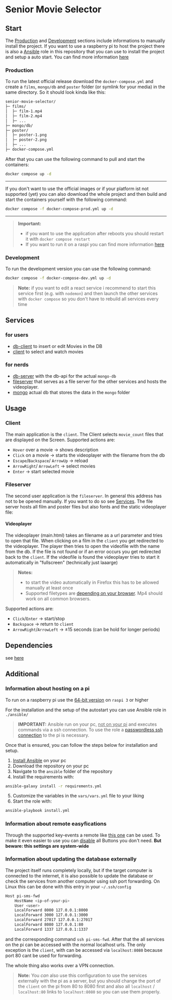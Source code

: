 # Senior Movie Selector

## Start

The [Production](#production) and [Development](#development) sections include informations to manually install the project. If you want to use a raspberry pi to host the project there is also a [Ansible](https://docs.ansible.com/ansible/latest/installation_guide/intro_installation.html) role in this repository that you can use to install the project and setup a auto start. You can find more information [here](#information-about-hosting-on-a-pi)

### Production

To run the latest official release download the `docker-compose.yml` and create a `films`, `mongo/db` and `poster` folder (or symlink for your media) in the same directory. So it should look kinda like this:

```txt
senior-movie-selector/
├─ films/
│  ├─ film-1.mp4
│  ├─ film-2.mp4
│  ├─ ...
├─ mongo/db/
├─ poster/
│  ├─ poster-1.png
│  ├─ poster-2.png
│  ├─ ...
├─ docker-compose.yml
```

After that you can use the following command to pull and start the containers:

```sh
docker compose up -d
```

---

If you don't want to use the official images or if your platform ist not supported (yet) you can also download the whole project and then build and start the containers yourself with the following command:

```sh
docker compose -f docker-compose-prod.yml up -d
```
---

> **Important:**
>
> - if you want to use the application after reboots you should restart it with `docker compose restart`
> - If you want to run it on a raspi you can find more information [here](#information-about-hosting-on-a-pi)

### Development

To run the development version you can use the following command:

```sh
docker compose -f docker-compose-dev.yml up -d
```

> **Note:** if you want to edit a react service i recommend to start this service first (e.g. with `nodemon`) and then launch the other services with `docker compose` so you don't have to rebuild all services every time

## Services

### for users

- [db-client](http://localhost:8000) to insert or edit Movies in the DB
- [client](http://localhost) to select and watch movies

### for nerds

- [db-server](http://localhost:3000) with the db-api for the actual `mongo-db`
- [fileserver](http://localhost:1337) that serves as a file server for the other services and hosts the videoplayer.
- [mongo](http://localhost:27017) actual db that stores the data in the `mongo` folder

## Usage

### Client

The main application is the `client`.
The Client selects `movie_count` files that are displayed on the Screen.
Supported actions are:

- `Hover` over a movie -> shows description
- `Click` on a movie -> starts the videoplayer with the filename from the db
- `Escape`/`Backspace`/ `ArrowUp` -> reload
- `ArrowRight`/ `ArrowLeft` -> select movies
- `Enter` -> start selected movie

### Fileserver

The second user application is the `fileserver`.
In general this address has not to be opened manually. If you want to do so see [Services](#services).
The file server hosts all film and poster files but also fonts and the static videoplayer file:

#### Videoplayer

The videoplayer (main.html) takes an filename as a url parameter and tries to open that file.
When clicking on a film in the `client` you get redirected to the videoplayer. The player then tries to open the videofile with the name from the db.
If the file is not found or if an error occurs you get redirected back to the `client`.
If the videofile is found the videoplayer tries to start it automatically in \"fullscreen\" (technically just laaarge)

> **Notes:**
>
> - to start the video automatically in Firefox this has to be allowed manually at least once
> - Supported filetypes are [depending on your browser](https://videojs.com/guides/faqs/#q-what-media-formats-does-videojs-support). Mp4 should work on all common browsers.

Supported actions are:

- `Click`/`Enter` -> start/stop
- `Backspace` -> return to `client`
- `ArrowRight`/`ArrowLeft` -> ±15 seconds (can be hold for longer periods)

## Dependencies

see [here](DEPENDENCIES.md)

## Additional

### Information about hosting on a pi

To run on a raspberry pi use the [64-bit version](https://www.raspberrypi.com/software/operating-systems/#raspberry-pi-os-64-bit) on `raspi 3` or higher

For the installation and the setup of the autostart you can use Ansible role in `./ansible/`

> **IMPORTANT:** Ansible run on your pc, <u>not on your pi</u> and executes commands via a ssh connection. To use the role a [passwordless ssh connection](https://www.ssh.com/academy/ssh/copy-id) to the pi is necessary.

Once that is ensured, you can follow the steps below for installation and setup.

1. [Install Ansible](https://docs.ansible.com/ansible/latest/installation_guide/intro_installation.html) on your pc
2. Download the repository on your pc
3. Navigate to the `ansible` folder of the repository
4. Install the requirements with:

```sh
ansible-galaxy install -r requirements.yml
```

5. Customize the variables in the `vars/vars.yml` file to your liking
6. Start the role with:

```sh
ansible-playbook install.yml
```

### Information about remote easyfications

 Through the supported key-events a remote like [this one](https://www.amazon.de/Andoer%C2%AE-Magische-Drahtlose-Fernbedienung-PC-Projektor-Type-1/dp/B015SO37SY) can be used.
To make it even easier to use you can [disable](https://superuser.com/questions/775785/how-to-disable-a-keyboard-key-in-linux-ubuntu) all Buttons you don't need. **But beware: this settings are system-wide**

### Information about updating the database externally

The project itself runs completely locally, but if the target computer is connected to the internet, it is also possible to update the database or check the services from another computer using ssh port forwarding. On Linux this can be done with this entry in your `~/.ssh/config`

```sh
Host pi-sms-fwd
	HostName <ip-of-your-pi>
	User <user>
	LocalForward 8000 127.0.0.1:8000
	LocalForward 3000 127.0.0.1:3000
	LocalForward 27017 127.0.0.1:27017
	LocalForward 8080 127.0.0.1:80
	LocalForward 1337 127.0.0.1:1337
```

and the corresponding command `ssh pi-sms-fwd`.
After that the all services on the pi can be accessed with the normal localhost urls. The only exception is the `client`, with can be accessed via  `localhost:8080` because port 80 cant be used for forwarding.

The whole thing also works over a VPN connection.

> **Note:**
> You _can_ also use this configuration to use the services externally with the pi as a server, but you should change the port of the `client` on the pi from 80 to 8080 first and also all `localhost` / `localhost:80` links to `localhost:8080` so you can use them properly.
